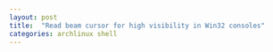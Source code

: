 ```yaml
---
layout: post
title:  "Read beam cursor for high visibility in Win32 consoles"
categories: archlinux shell
---
```


